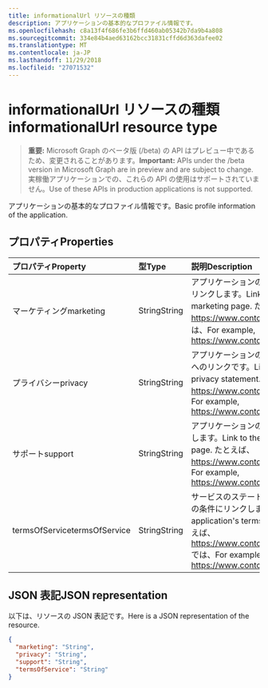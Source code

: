 ```yaml
---
title: informationalUrl リソースの種類
description: アプリケーションの基本的なプロファイル情報です。
ms.openlocfilehash: c8a13f4f686fe3b6ffd460ab05342b7da9b4a808
ms.sourcegitcommit: 334e84b4aed63162bcc31831cffd6d363dafee02
ms.translationtype: MT
ms.contentlocale: ja-JP
ms.lasthandoff: 11/29/2018
ms.locfileid: "27071532"
---
```

# <a name="informationalurl-resource-type"></a><span data-ttu-id="a8c08-103">informationalUrl リソースの種類</span><span class="sxs-lookup"><span data-stu-id="a8c08-103">informationalUrl resource type</span></span>

> <span data-ttu-id="a8c08-104">**重要:** Microsoft Graph のベータ版 (/beta) の API はプレビュー中であるため、変更されることがあります。</span><span class="sxs-lookup"><span data-stu-id="a8c08-104">**Important:** APIs under the /beta version in Microsoft Graph are in preview and are subject to change.</span></span> <span data-ttu-id="a8c08-105">実稼働アプリケーションでの、これらの API の使用はサポートされていません。</span><span class="sxs-lookup"><span data-stu-id="a8c08-105">Use of these APIs in production applications is not supported.</span></span>

<span data-ttu-id="a8c08-106">アプリケーションの基本的なプロファイル情報です。</span><span class="sxs-lookup"><span data-stu-id="a8c08-106">Basic profile information of the application.</span></span>

## <a name="properties"></a><span data-ttu-id="a8c08-107">プロパティ</span><span class="sxs-lookup"><span data-stu-id="a8c08-107">Properties</span></span>

| <span data-ttu-id="a8c08-108">プロパティ</span><span class="sxs-lookup"><span data-stu-id="a8c08-108">Property</span></span> | <span data-ttu-id="a8c08-109">型</span><span class="sxs-lookup"><span data-stu-id="a8c08-109">Type</span></span> | <span data-ttu-id="a8c08-110">説明</span><span class="sxs-lookup"><span data-stu-id="a8c08-110">Description</span></span> |
|:---------------|:--------|:----------|
|<span data-ttu-id="a8c08-111">マーケティング</span><span class="sxs-lookup"><span data-stu-id="a8c08-111">marketing</span></span>|<span data-ttu-id="a8c08-112">String</span><span class="sxs-lookup"><span data-stu-id="a8c08-112">String</span></span>| <span data-ttu-id="a8c08-113">アプリケーションのマーケティングのページにリンクします。</span><span class="sxs-lookup"><span data-stu-id="a8c08-113">Link to the application's marketing page.</span></span> <span data-ttu-id="a8c08-114">たとえば、https://www.contoso.com/app/marketing では、</span><span class="sxs-lookup"><span data-stu-id="a8c08-114">For example, https://www.contoso.com/app/marketing</span></span> |
|<span data-ttu-id="a8c08-115">プライバシー</span><span class="sxs-lookup"><span data-stu-id="a8c08-115">privacy</span></span>|<span data-ttu-id="a8c08-116">String</span><span class="sxs-lookup"><span data-stu-id="a8c08-116">String</span></span>| <span data-ttu-id="a8c08-117">アプリケーションのプライバシーに関する声明へのリンクです。</span><span class="sxs-lookup"><span data-stu-id="a8c08-117">Link to the application's privacy statement.</span></span> <span data-ttu-id="a8c08-118">たとえば、https://www.contoso.com/app/privacy では、</span><span class="sxs-lookup"><span data-stu-id="a8c08-118">For example, https://www.contoso.com/app/privacy</span></span> |
|<span data-ttu-id="a8c08-119">サポート</span><span class="sxs-lookup"><span data-stu-id="a8c08-119">support</span></span>|<span data-ttu-id="a8c08-120">String</span><span class="sxs-lookup"><span data-stu-id="a8c08-120">String</span></span>| <span data-ttu-id="a8c08-121">アプリケーションのサポートのページにリンクします。</span><span class="sxs-lookup"><span data-stu-id="a8c08-121">Link to the application's support page.</span></span> <span data-ttu-id="a8c08-122">たとえば、https://www.contoso.com/app/support では、</span><span class="sxs-lookup"><span data-stu-id="a8c08-122">For example, https://www.contoso.com/app/support</span></span> |
|<span data-ttu-id="a8c08-123">termsOfService</span><span class="sxs-lookup"><span data-stu-id="a8c08-123">termsOfService</span></span>|<span data-ttu-id="a8c08-124">String</span><span class="sxs-lookup"><span data-stu-id="a8c08-124">String</span></span>| <span data-ttu-id="a8c08-125">サービスのステートメントのアプリケーションの条件にリンクします。</span><span class="sxs-lookup"><span data-stu-id="a8c08-125">Link to the application's terms of service statement.</span></span> <span data-ttu-id="a8c08-126">たとえば、https://www.contoso.com/app/termsofservice では、</span><span class="sxs-lookup"><span data-stu-id="a8c08-126">For example, https://www.contoso.com/app/termsofservice</span></span> |

## <a name="json-representation"></a><span data-ttu-id="a8c08-127">JSON 表記</span><span class="sxs-lookup"><span data-stu-id="a8c08-127">JSON representation</span></span>
<span data-ttu-id="a8c08-128">以下は、リソースの JSON 表記です。</span><span class="sxs-lookup"><span data-stu-id="a8c08-128">Here is a JSON representation of the resource.</span></span>

<!-- {
  "blockType": "resource",
  "optionalProperties": [

  ],
  "@odata.type": "microsoft.graph.informationalUrl"
}-->

```json
{
  "marketing": "String",
  "privacy": "String",
  "support": "String",
  "termsOfService": "String"
}

```


<!-- uuid: 8fcb5dbc-d5aa-4681-8e31-b001d5168d79
2015-10-25 14:57:30 UTC -->
<!-- {
  "type": "#page.annotation",
  "description": "informationalUrl resource",
  "keywords": "",
  "section": "documentation",
  "tocPath": ""
}-->